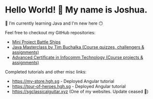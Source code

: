 # Hello World! 👋 My name is Joshua.
🌱 I’m currently learning Java and I'm new here 😶

Feel free to checkout my GitHub repositories:<br>
- <a href="https://github.com/Joshua-Ho-Gwok-Hin/Mini-Project-Battle-Ships">Mini Project Battle Ships</a>
- <a href="https://github.com/Joshua-Ho-Gwok-Hin/Java-Masterclass">Java Masterclass by Tim Buchalka  (Course quizzes, challengers & assignments)</a><br>
- <a href="https://github.com/Joshua-Ho-Gwok-Hin/Adv-Cert-Web-Dev">Advanced Certificate in Infocomm Technology (Course projects & assignments)</a>

Completed tutorials and other misc links:
- https://my-store.hgh.sg - Deployed Angular tutorial
- https://tour-of-heroes.hgh.sg - Deployed Angular tutorial
- https://sgclassicalguitar.xyz (One of my websites. Update ceased 🥲)
